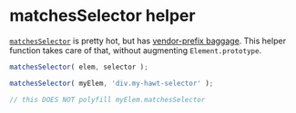 # matchesSelector helper

[`matchesSelector`](https://developer.mozilla.org/en-US/docs/DOM/Element.mozMatchesSelector) is pretty hot, but has [vendor-prefix baggage](http://caniuse.com/#search=matchesSelector). This helper function takes care of that, without augmenting `Element.prototype`.

``` js
matchesSelector( elem, selector );

matchesSelector( myElem, 'div.my-hawt-selector' );

// this DOES NOT polyfill myElem.matchesSelector
```
